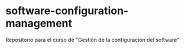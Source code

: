 # software-configuration-management
Repositorio para el curso de "Gestión de la configuración del software"
